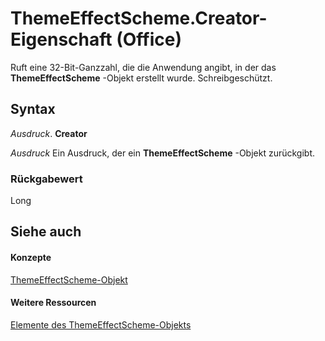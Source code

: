 
# ThemeEffectScheme.Creator-Eigenschaft (Office)

Ruft eine 32-Bit-Ganzzahl, die die Anwendung angibt, in der das  **ThemeEffectScheme** -Objekt erstellt wurde. Schreibgeschützt.


## Syntax

 _Ausdruck_. **Creator**

 _Ausdruck_ Ein Ausdruck, der ein **ThemeEffectScheme** -Objekt zurückgibt.


### Rückgabewert

Long


## Siehe auch


#### Konzepte


[ThemeEffectScheme-Objekt](3fad64c0-94ca-8749-0282-3ed903e2aa84.md)
#### Weitere Ressourcen


[Elemente des ThemeEffectScheme-Objekts](http://msdn.microsoft.com/library/4a48841c-2f51-2fe4-360b-a5d0044dba80%28Office.15%29.aspx)